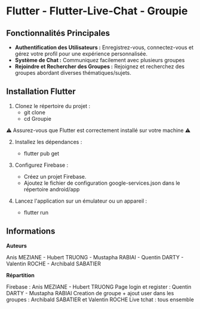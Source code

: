 #  Flutter - Flutter-Live-Chat - Groupie

## Fonctionnalités Principales

- **Authentification des Utilisateurs :** Enregistrez-vous, connectez-vous et gérez votre profil pour une expérience personnalisée.
- **Système de Chat :** Communiquez facilement avec plusieurs groupes
- **Rejoindre et Rechercher des Groupes :** Rejoignez et recherchez des groupes abordant diverses thématiques/sujets.

## Installation Flutter

1. Clonez le répertoire du projet :
    - git clone
    - cd Groupie

⚠️ Assurez-vous que Flutter est correctement installé sur votre machine ⚠️

2. Installez les dépendances :
    - flutter pub get

3. Configurez Firebase :
    - Créez un projet Firebase.
    - Ajoutez le fichier de configuration google-services.json dans le répertoire android/app

4. Lancez l'application sur un émulateur ou un appareil :
    - flutter run

## Informations

**Auteurs**

Anis MEZIANE - Hubert TRUONG - Mustapha RABIAI - Quentin DARTY - Valentin ROCHE - Archibald SABATIER

**Répartition**

Firebase : Anis MEZIANE - Hubert TRUONG
Page login et register : Quentin DARTY - Mustapha RABIAI
Creation de groupe + ajout user dans les groupes : Archibald SABATIER et Valentin ROCHE
Live tchat : tous ensemble
